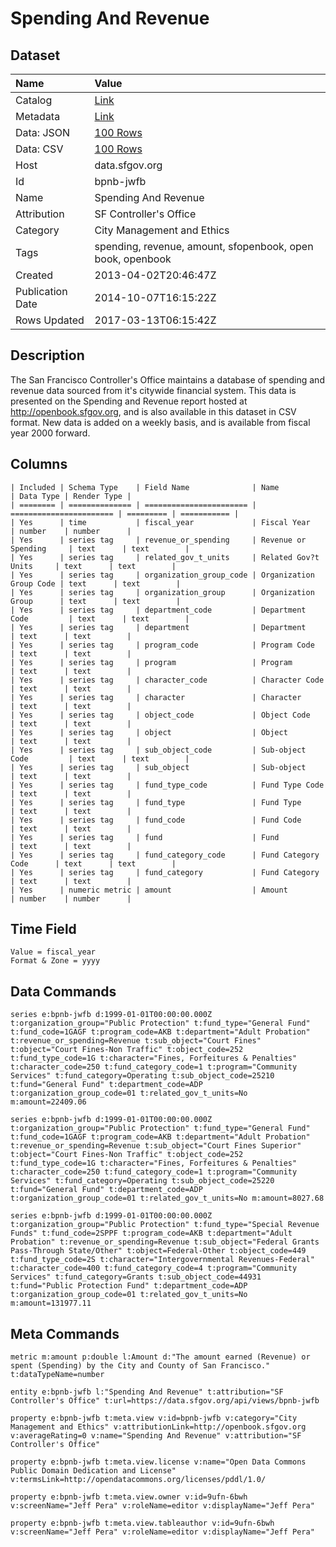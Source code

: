 # Spending And Revenue

## Dataset

| Name | Value |
| :--- | :---- |
| Catalog | [Link](https://catalog.data.gov/dataset/spending-and-revenue-8cc3d) |
| Metadata | [Link](https://data.sfgov.org/api/views/bpnb-jwfb) |
| Data: JSON | [100 Rows](https://data.sfgov.org/api/views/bpnb-jwfb/rows.json?max_rows=100) |
| Data: CSV | [100 Rows](https://data.sfgov.org/api/views/bpnb-jwfb/rows.csv?max_rows=100) |
| Host | data.sfgov.org |
| Id | bpnb-jwfb |
| Name | Spending And Revenue |
| Attribution | SF Controller's Office |
| Category | City Management and Ethics |
| Tags | spending, revenue, amount, sfopenbook, open book, openbook |
| Created | 2013-04-02T20:46:47Z |
| Publication Date | 2014-10-07T16:15:22Z |
| Rows Updated | 2017-03-13T06:15:42Z |

## Description

The San Francisco Controller's Office maintains a database of spending and revenue data sourced from it's citywide financial system. This data is presented on the Spending and Revenue report hosted at http://openbook.sfgov.org, and is also available in this dataset in CSV format. New data is added on a weekly basis, and is available from fiscal year 2000 forward.

## Columns

```ls
| Included | Schema Type    | Field Name              | Name                    | Data Type | Render Type |
| ======== | ============== | ======================= | ======================= | ========= | =========== |
| Yes      | time           | fiscal_year             | Fiscal Year             | number    | number      |
| Yes      | series tag     | revenue_or_spending     | Revenue or Spending     | text      | text        |
| Yes      | series tag     | related_gov_t_units     | Related Gov?t Units     | text      | text        |
| Yes      | series tag     | organization_group_code | Organization Group Code | text      | text        |
| Yes      | series tag     | organization_group      | Organization Group      | text      | text        |
| Yes      | series tag     | department_code         | Department Code         | text      | text        |
| Yes      | series tag     | department              | Department              | text      | text        |
| Yes      | series tag     | program_code            | Program Code            | text      | text        |
| Yes      | series tag     | program                 | Program                 | text      | text        |
| Yes      | series tag     | character_code          | Character Code          | text      | text        |
| Yes      | series tag     | character               | Character               | text      | text        |
| Yes      | series tag     | object_code             | Object Code             | text      | text        |
| Yes      | series tag     | object                  | Object                  | text      | text        |
| Yes      | series tag     | sub_object_code         | Sub-object Code         | text      | text        |
| Yes      | series tag     | sub_object              | Sub-object              | text      | text        |
| Yes      | series tag     | fund_type_code          | Fund Type Code          | text      | text        |
| Yes      | series tag     | fund_type               | Fund Type               | text      | text        |
| Yes      | series tag     | fund_code               | Fund Code               | text      | text        |
| Yes      | series tag     | fund                    | Fund                    | text      | text        |
| Yes      | series tag     | fund_category_code      | Fund Category Code      | text      | text        |
| Yes      | series tag     | fund_category           | Fund Category           | text      | text        |
| Yes      | numeric metric | amount                  | Amount                  | number    | number      |
```

## Time Field

```ls
Value = fiscal_year
Format & Zone = yyyy
```

## Data Commands

```ls
series e:bpnb-jwfb d:1999-01-01T00:00:00.000Z t:organization_group="Public Protection" t:fund_type="General Fund" t:fund_code=1GAGF t:program_code=AKB t:department="Adult Probation" t:revenue_or_spending=Revenue t:sub_object="Court Fines" t:object="Court Fines-Non Traffic" t:object_code=252 t:fund_type_code=1G t:character="Fines, Forfeitures & Penalties" t:character_code=250 t:fund_category_code=1 t:program="Community Services" t:fund_category=Operating t:sub_object_code=25210 t:fund="General Fund" t:department_code=ADP t:organization_group_code=01 t:related_gov_t_units=No m:amount=22409.06

series e:bpnb-jwfb d:1999-01-01T00:00:00.000Z t:organization_group="Public Protection" t:fund_type="General Fund" t:fund_code=1GAGF t:program_code=AKB t:department="Adult Probation" t:revenue_or_spending=Revenue t:sub_object="Court Fines Superior" t:object="Court Fines-Non Traffic" t:object_code=252 t:fund_type_code=1G t:character="Fines, Forfeitures & Penalties" t:character_code=250 t:fund_category_code=1 t:program="Community Services" t:fund_category=Operating t:sub_object_code=25220 t:fund="General Fund" t:department_code=ADP t:organization_group_code=01 t:related_gov_t_units=No m:amount=8027.68

series e:bpnb-jwfb d:1999-01-01T00:00:00.000Z t:organization_group="Public Protection" t:fund_type="Special Revenue Funds" t:fund_code=2SPPF t:program_code=AKB t:department="Adult Probation" t:revenue_or_spending=Revenue t:sub_object="Federal Grants Pass-Through State/Other" t:object=Federal-Other t:object_code=449 t:fund_type_code=2S t:character="Intergovernmental Revenues-Federal" t:character_code=400 t:fund_category_code=4 t:program="Community Services" t:fund_category=Grants t:sub_object_code=44931 t:fund="Public Protection Fund" t:department_code=ADP t:organization_group_code=01 t:related_gov_t_units=No m:amount=131977.11
```

## Meta Commands

```ls
metric m:amount p:double l:Amount d:"The amount earned (Revenue) or spent (Spending) by the City and County of San Francisco." t:dataTypeName=number

entity e:bpnb-jwfb l:"Spending And Revenue" t:attribution="SF Controller's Office" t:url=https://data.sfgov.org/api/views/bpnb-jwfb

property e:bpnb-jwfb t:meta.view v:id=bpnb-jwfb v:category="City Management and Ethics" v:attributionLink=http://openbook.sfgov.org v:averageRating=0 v:name="Spending And Revenue" v:attribution="SF Controller's Office"

property e:bpnb-jwfb t:meta.view.license v:name="Open Data Commons Public Domain Dedication and License" v:termsLink=http://opendatacommons.org/licenses/pddl/1.0/

property e:bpnb-jwfb t:meta.view.owner v:id=9ufn-6bwh v:screenName="Jeff Pera" v:roleName=editor v:displayName="Jeff Pera"

property e:bpnb-jwfb t:meta.view.tableauthor v:id=9ufn-6bwh v:screenName="Jeff Pera" v:roleName=editor v:displayName="Jeff Pera"
```